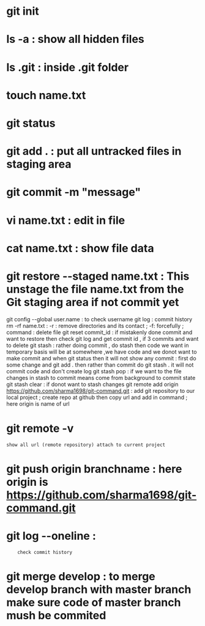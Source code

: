 # git init
# ls -a                                      : show all hidden files
# ls .git                                    : inside .git folder
# touch name.txt
# git status
# git add .                                   : put all untracked files in staging area
# git commit -m "message"
# vi name.txt                                 : edit in file
# cat name.txt                                : show file data
# git restore --staged name.txt               : This unstage the file name.txt from the Git staging area if not commit yet
git config --global user.name               : to check username
git log                                     : commit history
rm -rf name.txt                             : -r : remove directories and its contact ; -f: forcefully  ; command : delete file
git reset commit_id                         : if mistakenly done commit and want to restore then check git log and get commit id , if 3 commits and want to delete
git stash                                   : rather doing commit , do stash then code we want in temporary basis will be at somewhere ,we have code and we donot want to make commit and when git status then it will not show any commit
                                            : first do some change and git add . then rather than commit do git stash . it will not commit code and don't create log
git stash pop                               : if we want to the file changes in stash to commit means come from background to commit state
git stash clear                             : if donot want to stash changes
git remote add origin https://github.com/sharma1698/git-command.git                           : add git repository to our local project  ; create repo at github then copy url and add in command ; here origin is name of url
# git remote -v
    show all url (remote repository) attach to current project
# git push origin branchname : here origin is https://github.com/sharma1698/git-command.git
# git log --oneline  :
        check commit history

# git merge develop  : to merge develop branch with master branch make sure code of master branch mush be commited

